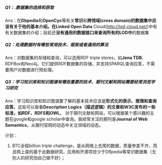 
##### Q1：.数据集的选择和获取
Ans：在**Dbpedia**和**OpenCyc**等有关**常识**和**跨领域(cross domain)**的数据集中应该有关于他的基本介绍。在**Linked Open Data** Cloud(http://lod-cloud.net/)中有有关数据集的介绍；目前还**没有通用的数据接口来查询所有的LOD中**的数据集

##### Q2：处理数据时有哪些常用技术、框架或者通用的算法
Ans：对数据集的存储和查询，可以选用RDF triple stores，如**Jena TDB**、RDFBox和Neo4j。它们提供RDF数据集的存储，并支持SPARQL查询应答，不需要用户对数据进行预处理。

##### Q3：学习知识库和知识图谱有哪些重要的技术、期刊文献和网站需要经常浏览学习研究
Ans：学习知识库和知识图谱要了解的基本技术应该是**形式化的表示、推理和查询应答**。这些可以查看**Description Logics（描述逻辑）**的文章和**W3C发布的一些标准，如RDF、RDFS和OWL**。
对于期刊文献和网站，可以根据某个感兴趣的主题在google和google scholar中查询。我经常关注的期刊是**Journal of Web Semantics**。从期刊官网的动态中关注领域的动态。

计划：
1. BTC全程billion triple challenge，是从网络上去爬的数据，质量参差不齐，而且网上查的基于此数据研究、应用和开源项目少于DBpedia等常识数据集（无别人的研究怕自己做不好）；
